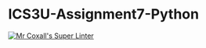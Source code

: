 # ICS3U-Assignment7-Python

[![Mr Coxall's Super Linter](https://github.com/venika-sem/ICS3U-Assignment7-Python/workflows/Mr%20Coxall's%20Super%20Linter/badge.svg)](https://github.com/venika-sem/ICS3U-Assignment7-Python/actions/)
